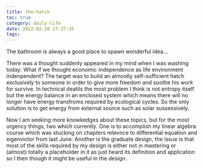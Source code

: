 ```yaml
---
title: the-hatch
toc: true
category: daily-life
date: 2022-02-20 17:37:35
tags:
---
```


The bathroom is always a good place to spawn wonderful idea...

<!-- more -->

There was a thought suddenly appeared in my mind when I was washing today: What if we thought economic independence as life environment indenpendent? The target was to build an almostly self-sufficient hatch exclusively to someone in order to give more freedom and soothe his work for survive. In technical deatils the most problem I think is not entropy itself but the energy balance in an enclosed system which means there will no longer have energy transfroms required by ecological cycles. So the only solution is to get energy from external source such as solar sussessively.

Now I am seeking more knowkedges about these topics, but for the most urgency things, two which currently. One is to accomplish my linear algebra course which was stucking on chapters relevnce to differential equation and eigenvictor from last June. Another is the graduate design, the issue is that most of the skills required by my design is either not in mastering or (almost) totally a placeholder in it as just heard its definition and application so I then though it might be useful in the design. 